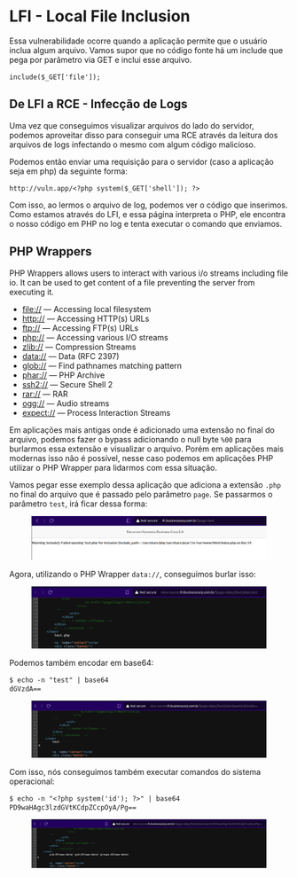 # LFI - Local File Inclusion

Essa vulnerabilidade ocorre quando a aplicação permite que o usuário inclua algum arquivo. Vamos supor que no código fonte há um include que pega por parâmetro via GET e inclui esse arquivo.

```
include($_GET['file']);
```

## De LFI a RCE - Infecção de Logs

Uma vez que conseguimos visualizar arquivos do lado do servidor, podemos aproveitar disso para conseguir uma RCE através da leitura dos arquivos de logs infectando o mesmo com algum código malicioso.

Podemos então enviar uma requisição para o servidor (caso a aplicação seja em php) da seguinte forma:

```
http://vuln.app/<?php system($_GET['shell']); ?>
```

Com isso, ao lermos o arquivo de log, podemos ver o código que inserimos. Como estamos através do LFI, e essa página interpreta o PHP, ele encontra o nosso código em PHP no log e tenta executar o comando que enviamos.

## PHP Wrappers

PHP Wrappers allows users to interact with various i/o streams including file io. It can be used to get content of a file preventing the server from executing it.

* [file://](https://www.php.net/manual/en/wrappers.file.php) — Accessing local filesystem
* [http://](https://www.php.net/manual/en/wrappers.http.php) — Accessing HTTP(s) URLs
* [ftp://](https://www.php.net/manual/en/wrappers.ftp.php) — Accessing FTP(s) URLs
* [php://](https://www.php.net/manual/en/wrappers.php.php) — Accessing various I/O streams
* [zlib://](https://www.php.net/manual/en/wrappers.compression.php) — Compression Streams
* [data://](https://www.php.net/manual/en/wrappers.data.php) — Data (RFC 2397)
* [glob://](https://www.php.net/manual/en/wrappers.glob.php) — Find pathnames matching pattern
* [phar://](https://www.php.net/manual/en/wrappers.phar.php) — PHP Archive
* [ssh2://](https://www.php.net/manual/en/wrappers.ssh2.php) — Secure Shell 2
* [rar://](https://www.php.net/manual/en/wrappers.rar.php) — RAR
* [ogg://](https://www.php.net/manual/en/wrappers.audio.php) — Audio streams
* [expect://](https://www.php.net/manual/en/wrappers.expect.php) — Process Interaction Streams

Em aplicações mais antigas onde é adicionado uma extensão no final do arquivo, podemos fazer o bypass adicionando o null byte `%00` para burlarmos essa extensão e visualizar o arquivo. Porém em aplicações mais modernas isso não é possível, nesse caso podemos em aplicações PHP utilizar o PHP Wrapper para lidarmos com essa situação.

Vamos pegar esse exemplo dessa aplicação que adiciona a extensão `.php` no final do arquivo que é passado pelo parâmetro `page`. Se passarmos o parâmetro `test`, irá ficar dessa forma:

<figure><img src="../.gitbook/assets/lfi-1.png" alt=""><figcaption></figcaption></figure>

Agora, utilizando o PHP Wrapper `data://`, conseguimos burlar isso:

<figure><img src="../.gitbook/assets/lfi-2.png" alt=""><figcaption></figcaption></figure>

Podemos também encodar em base64:

```
$ echo -n "test" | base64 
dGVzdA==
```

<figure><img src="../.gitbook/assets/lfi-3.png" alt=""><figcaption></figcaption></figure>

Com isso, nós conseguimos também executar comandos do sistema operacional:

```
$ echo -n "<?php system('id'); ?>" | base64
PD9waHAgc3lzdGVtKCdpZCcpOyA/Pg==
```

<figure><img src="../.gitbook/assets/lfi-4.png" alt=""><figcaption></figcaption></figure>
